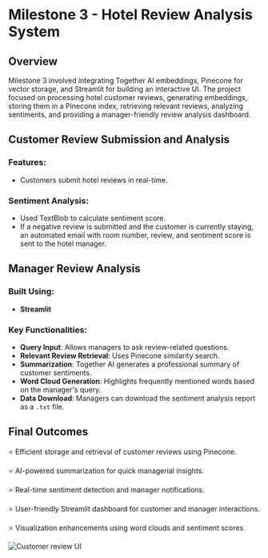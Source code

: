 # Milestone 3 - Hotel Review Analysis System

## Overview
Milestone 3 involved integrating Together AI embeddings, Pinecone for vector storage, and Streamlit for building an interactive UI. The project focused on processing hotel customer reviews, generating embeddings, storing them in a Pinecone index, retrieving relevant reviews, analyzing sentiments, and providing a manager-friendly review analysis dashboard.

## Customer Review Submission and Analysis
### Features:
- Customers submit hotel reviews in real-time.

### Sentiment Analysis:
- Used TextBlob to calculate sentiment score.
- If a negative review is submitted and the customer is currently staying, an automated email with room number, review, and sentiment score is sent to the hotel manager.

## Manager Review Analysis
### Built Using: 
- **Streamlit**

### Key Functionalities:
- **Query Input**: Allows managers to ask review-related questions.
- **Relevant Review Retrieval**: Uses Pinecone similarity search.
- **Summarization**: Together AI generates a professional summary of customer sentiments.
- **Word Cloud Generation**: Highlights frequently mentioned words based on the manager's query.
- **Data Download**: Managers can download the sentiment analysis report as a `.txt` file.

## Final Outcomes
⭐ Efficient storage and retrieval of customer reviews using Pinecone.

⭐ AI-powered summarization for quick managerial insights.

⭐ Real-time sentiment detection and manager notifications.

⭐ User-friendly Streamlit dashboard for customer and manager interactions.

⭐ Visualization enhancements using word clouds and sentiment scores.

![Customer review UI](https://github.com/user-attachments/assets/b6f690a8-b4e6-42c9-8f8a-270aa98a6215)
